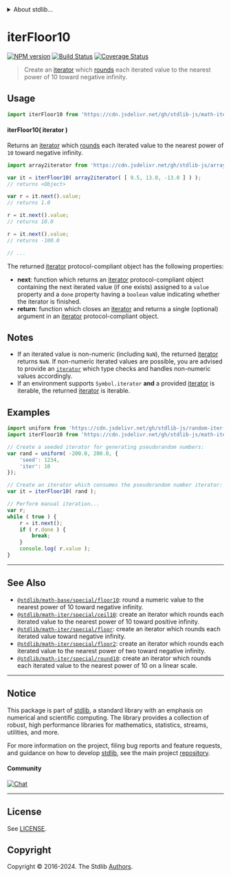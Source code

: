 <!--

@license Apache-2.0

Copyright (c) 2020 The Stdlib Authors.

Licensed under the Apache License, Version 2.0 (the "License");
you may not use this file except in compliance with the License.
You may obtain a copy of the License at

   http://www.apache.org/licenses/LICENSE-2.0

Unless required by applicable law or agreed to in writing, software
distributed under the License is distributed on an "AS IS" BASIS,
WITHOUT WARRANTIES OR CONDITIONS OF ANY KIND, either express or implied.
See the License for the specific language governing permissions and
limitations under the License.

-->


<details>
  <summary>
    About stdlib...
  </summary>
  <p>We believe in a future in which the web is a preferred environment for numerical computation. To help realize this future, we've built stdlib. stdlib is a standard library, with an emphasis on numerical and scientific computation, written in JavaScript (and C) for execution in browsers and in Node.js.</p>
  <p>The library is fully decomposable, being architected in such a way that you can swap out and mix and match APIs and functionality to cater to your exact preferences and use cases.</p>
  <p>When you use stdlib, you can be absolutely certain that you are using the most thorough, rigorous, well-written, studied, documented, tested, measured, and high-quality code out there.</p>
  <p>To join us in bringing numerical computing to the web, get started by checking us out on <a href="https://github.com/stdlib-js/stdlib">GitHub</a>, and please consider <a href="https://opencollective.com/stdlib">financially supporting stdlib</a>. We greatly appreciate your continued support!</p>
</details>

# iterFloor10

[![NPM version][npm-image]][npm-url] [![Build Status][test-image]][test-url] [![Coverage Status][coverage-image]][coverage-url] <!-- [![dependencies][dependencies-image]][dependencies-url] -->

> Create an [iterator][mdn-iterator-protocol] which [rounds][@stdlib/math/base/special/floor10] each iterated value to the nearest power of 10 toward negative infinity.

<!-- Section to include introductory text. Make sure to keep an empty line after the intro `section` element and another before the `/section` close. -->

<section class="intro">

</section>

<!-- /.intro -->

<!-- Package usage documentation. -->



<section class="usage">

## Usage

```javascript
import iterFloor10 from 'https://cdn.jsdelivr.net/gh/stdlib-js/math-iter-special-floor10@deno/mod.js';
```

#### iterFloor10( iterator )

Returns an [iterator][mdn-iterator-protocol] which [rounds][@stdlib/math/base/special/floor10] each iterated value to the nearest power of `10` toward negative infinity.

```javascript
import array2iterator from 'https://cdn.jsdelivr.net/gh/stdlib-js/array-to-iterator@deno/mod.js';

var it = iterFloor10( array2iterator( [ 9.5, 13.0, -13.0 ] ) );
// returns <Object>

var r = it.next().value;
// returns 1.0

r = it.next().value;
// returns 10.0

r = it.next().value;
// returns -100.0

// ...
```

The returned [iterator][mdn-iterator-protocol] protocol-compliant object has the following properties:

-   **next**: function which returns an [iterator][mdn-iterator-protocol] protocol-compliant object containing the next iterated value (if one exists) assigned to a `value` property and a `done` property having a `boolean` value indicating whether the iterator is finished.
-   **return**: function which closes an [iterator][mdn-iterator-protocol] and returns a single (optional) argument in an [iterator][mdn-iterator-protocol] protocol-compliant object.

</section>

<!-- /.usage -->

<!-- Package usage notes. Make sure to keep an empty line after the `section` element and another before the `/section` close. -->

<section class="notes">

## Notes

-   If an iterated value is non-numeric (including `NaN`), the returned [iterator][mdn-iterator-protocol] returns `NaN`. If non-numeric iterated values are possible, you are advised to provide an [`iterator`][mdn-iterator-protocol] which type checks and handles non-numeric values accordingly.
-   If an environment supports `Symbol.iterator` **and** a provided [iterator][mdn-iterator-protocol] is iterable, the returned [iterator][mdn-iterator-protocol] is iterable.

</section>

<!-- /.notes -->

<!-- Package usage examples. -->

<section class="examples">

## Examples

<!-- eslint no-undef: "error" -->

```javascript
import uniform from 'https://cdn.jsdelivr.net/gh/stdlib-js/random-iter-uniform@deno/mod.js';
import iterFloor10 from 'https://cdn.jsdelivr.net/gh/stdlib-js/math-iter-special-floor10@deno/mod.js';

// Create a seeded iterator for generating pseudorandom numbers:
var rand = uniform( -200.0, 200.0, {
    'seed': 1234,
    'iter': 10
});

// Create an iterator which consumes the pseudorandom number iterator:
var it = iterFloor10( rand );

// Perform manual iteration...
var r;
while ( true ) {
    r = it.next();
    if ( r.done ) {
        break;
    }
    console.log( r.value );
}
```

</section>

<!-- /.examples -->

<!-- Section to include cited references. If references are included, add a horizontal rule *before* the section. Make sure to keep an empty line after the `section` element and another before the `/section` close. -->

<section class="references">

</section>

<!-- /.references -->

<!-- Section for related `stdlib` packages. Do not manually edit this section, as it is automatically populated. -->

<section class="related">

* * *

## See Also

-   <span class="package-name">[`@stdlib/math-base/special/floor10`][@stdlib/math/base/special/floor10]</span><span class="delimiter">: </span><span class="description">round a numeric value to the nearest power of 10 toward negative infinity.</span>
-   <span class="package-name">[`@stdlib/math-iter/special/ceil10`][@stdlib/math/iter/special/ceil10]</span><span class="delimiter">: </span><span class="description">create an iterator which rounds each iterated value to the nearest power of 10 toward positive infinity.</span>
-   <span class="package-name">[`@stdlib/math-iter/special/floor`][@stdlib/math/iter/special/floor]</span><span class="delimiter">: </span><span class="description">create an iterator which rounds each iterated value toward negative infinity.</span>
-   <span class="package-name">[`@stdlib/math-iter/special/floor2`][@stdlib/math/iter/special/floor2]</span><span class="delimiter">: </span><span class="description">create an iterator which rounds each iterated value to the nearest power of two toward negative infinity.</span>
-   <span class="package-name">[`@stdlib/math-iter/special/round10`][@stdlib/math/iter/special/round10]</span><span class="delimiter">: </span><span class="description">create an iterator which rounds each iterated value to the nearest power of 10 on a linear scale.</span>

</section>

<!-- /.related -->

<!-- Section for all links. Make sure to keep an empty line after the `section` element and another before the `/section` close. -->


<section class="main-repo" >

* * *

## Notice

This package is part of [stdlib][stdlib], a standard library with an emphasis on numerical and scientific computing. The library provides a collection of robust, high performance libraries for mathematics, statistics, streams, utilities, and more.

For more information on the project, filing bug reports and feature requests, and guidance on how to develop [stdlib][stdlib], see the main project [repository][stdlib].

#### Community

[![Chat][chat-image]][chat-url]

---

## License

See [LICENSE][stdlib-license].


## Copyright

Copyright &copy; 2016-2024. The Stdlib [Authors][stdlib-authors].

</section>

<!-- /.stdlib -->

<!-- Section for all links. Make sure to keep an empty line after the `section` element and another before the `/section` close. -->

<section class="links">

[npm-image]: http://img.shields.io/npm/v/@stdlib/math-iter-special-floor10.svg
[npm-url]: https://npmjs.org/package/@stdlib/math-iter-special-floor10

[test-image]: https://github.com/stdlib-js/math-iter-special-floor10/actions/workflows/test.yml/badge.svg?branch=main
[test-url]: https://github.com/stdlib-js/math-iter-special-floor10/actions/workflows/test.yml?query=branch:main

[coverage-image]: https://img.shields.io/codecov/c/github/stdlib-js/math-iter-special-floor10/main.svg
[coverage-url]: https://codecov.io/github/stdlib-js/math-iter-special-floor10?branch=main

<!--

[dependencies-image]: https://img.shields.io/david/stdlib-js/math-iter-special-floor10.svg
[dependencies-url]: https://david-dm.org/stdlib-js/math-iter-special-floor10/main

-->

[chat-image]: https://img.shields.io/gitter/room/stdlib-js/stdlib.svg
[chat-url]: https://app.gitter.im/#/room/#stdlib-js_stdlib:gitter.im

[stdlib]: https://github.com/stdlib-js/stdlib

[stdlib-authors]: https://github.com/stdlib-js/stdlib/graphs/contributors

[umd]: https://github.com/umdjs/umd
[es-module]: https://developer.mozilla.org/en-US/docs/Web/JavaScript/Guide/Modules

[deno-url]: https://github.com/stdlib-js/math-iter-special-floor10/tree/deno
[deno-readme]: https://github.com/stdlib-js/math-iter-special-floor10/blob/deno/README.md
[umd-url]: https://github.com/stdlib-js/math-iter-special-floor10/tree/umd
[umd-readme]: https://github.com/stdlib-js/math-iter-special-floor10/blob/umd/README.md
[esm-url]: https://github.com/stdlib-js/math-iter-special-floor10/tree/esm
[esm-readme]: https://github.com/stdlib-js/math-iter-special-floor10/blob/esm/README.md
[branches-url]: https://github.com/stdlib-js/math-iter-special-floor10/blob/main/branches.md

[stdlib-license]: https://raw.githubusercontent.com/stdlib-js/math-iter-special-floor10/main/LICENSE

[mdn-iterator-protocol]: https://developer.mozilla.org/en-US/docs/Web/JavaScript/Reference/Iteration_protocols#The_iterator_protocol

<!-- <related-links> -->

[@stdlib/math/base/special/floor10]: https://github.com/stdlib-js/math-base-special-floor10/tree/deno

[@stdlib/math/iter/special/ceil10]: https://github.com/stdlib-js/math-iter-special-ceil10/tree/deno

[@stdlib/math/iter/special/floor]: https://github.com/stdlib-js/math-iter-special-floor/tree/deno

[@stdlib/math/iter/special/floor2]: https://github.com/stdlib-js/math-iter-special-floor2/tree/deno

[@stdlib/math/iter/special/round10]: https://github.com/stdlib-js/math-iter-special-round10/tree/deno

<!-- </related-links> -->

</section>

<!-- /.links -->
